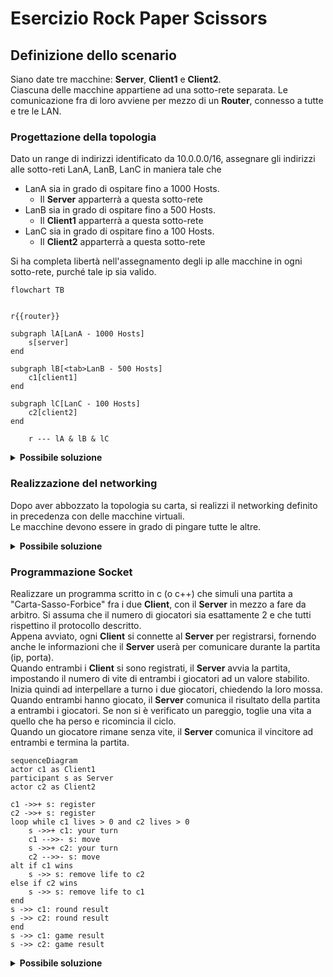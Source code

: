 # Esercizio Rock Paper Scissors

## Definizione dello scenario

Siano date tre macchine: **Server**, **Client1** e **Client2**.  
Ciascuna delle macchine appartiene ad una sotto-rete separata.
Le comunicazione fra di loro avviene per mezzo di un **Router**, connesso a tutte e tre le LAN.

### Progettazione della topologia

Dato un range di indirizzi identificato da $10.0.0.0/16$, assegnare gli indirizzi alle sotto-reti LanA, LanB, LanC in maniera tale che

- LanA sia in grado di ospitare fino a 1000 Hosts.
  - Il **Server** apparterrà a questa sotto-rete
- LanB sia in grado di ospitare fino a 500 Hosts.
  - Il **Client1** apparterrà a questa sotto-rete
- LanC sia in grado di ospitare fino a 100 Hosts.
  - Il **Client2** apparterrà a questa sotto-rete

Si ha completa libertà nell'assegnamento degli ip alle macchine in ogni sotto-rete, purché tale ip sia valido.

```mermaid
flowchart TB


r{{router}}

subgraph lA[LanA - 1000 Hosts]
    s[server]
end

subgraph lB[<tab>LanB - 500 Hosts]
    c1[client1]
end

subgraph lC[LanC - 100 Hosts]
    c2[client2]
end

    r --- lA & lB & lC
```

<details>
<summary>
<b>Possibile soluzione</b>
</summary>

```mermaid
graph TD
r{{rete\n10.0.0.0/16\n64k hosts}}
s1{{sotto-rete\n10.0.0.0/17\n32k hosts}}
s2{{sotto-rete\n10.0.128.0/17\n32k hosts}}
s3{{sotto-rete\n10.0.0.0/18\n16k hosts}}
s4{{sotto-rete\n10.0.64.0/18\n16k hosts}}
s5{{sotto-rete\n10.0.0.0/19\n8k hosts}}
s6{{sotto-rete\n10.0.32.0/19\n8k hosts}}
s7{{sotto-rete\n10.0.0.0/20\n4k hosts}}
s8{{sotto-rete\n10.0.16.0/20\n4k hosts}}
s9{{sotto-rete\n10.0.0.0/21\n2k hosts}}
s10{{sotto-rete\n10.0.8.0/21\n2k hosts}}
s11{{sotto-rete\n10.0.0.0/22\n1022 hosts}}
s12{{sotto-rete\n10.0.4.0/22\n1022 hosts}}
s13{{sotto-rete\n10.0.0.0/23\n510 hosts}}
s14{{sotto-rete\n10.0.2.0/23\n510 hosts}}
s15{{sotto-rete\n10.0.0.0/24\n254 hosts}}
s16{{sotto-rete\n10.0.1.0/24\n254 hosts}}
s17{{sotto-rete\n10.0.0.0/25\n126 hosts}}
s18{{sotto-rete\n10.0.0.128/25\n126 hosts}}


style s12 stroke:#f00,stroke-width:4px
style s14 stroke:#0f0,stroke-width:4px
style s17 stroke:#00f,stroke-width:4px

    r -- 0 --> s1
    r -- 1 --> s2
    s1 -- 0 --> s3
    s1 -- 1 --> s4
    s3 -- 0 --> s5
    s3 -- 1 --> s6
    s5 -- 0 --> s7
    s5 -- 1 --> s8
    s7 -- 0 --> s9
    s7 -- 1 --> s10
    s9 -- 0 --> s11
    s9 -- 1 --> s12
    s11 -- 1 --> s13
    s11 -- 1 --> s14
    s13 -- 1 --> s15
    s13 -- 1 --> s16
    s15 -- 1 --> s17
    s15 -- 1 --> s18
```

---

```mermaid
flowchart TB


r{{router}}

subgraph lA[LanA 10.0.4.0/22]
    s[server\n10.0.4.1]
end

subgraph lB[LanB 10.0.2.0/23]
    c1[client1\n10.0.2.1]
end

subgraph lC[LanC 10.0.0.0/25]
    c2[client2\n10.0.0.1]
end

style lA stroke:#f00
style lB stroke:#0f0
style lC stroke:#00f

    r --10.0.4.254--- lA
    r --10.0.2.254--- lB
    r --10.0.0.127--- lC
```

</details>

### Realizzazione del networking

Dopo aver abbozzato la topologia su carta, si realizzi il networking definito in precedenza con delle macchine virtuali.  
Le macchine devono essere in grado di pingare tutte le altre.

<details>
<summary>
<b>Possibile soluzione</b>
</summary>

#### Server

```shell
# Server
ip addr add 10.0.4.1/22
ip route add default via 10.0.4.254
```

oppure

```py
# Server
# nano /etc/network/interfaces
# ...
auto enp0s3
iface enp0s3 inet static
    address 10.0.4.1/22
    gateway 10.0.4.254
```

#### Client 1

```shell
# Client1
ip addr add 10.0.2.1/23
ip route add default via 10.0.2.254
```

oppure

```py
# Client1
# nano /etc/network/interfaces
# ...
auto enp0s3
iface enp0s3 inet static
    address 10.0.2.1/23
    gateway 10.0.2.254

```

#### Client2

```shell
# Client2
ip addr add 10.0.0.1/25
ip route add default via 10.0.0.127
```

oppure

```py
# Client2
# nano /etc/network/interfaces
# ...
auto enp0s3
iface enp0s3 inet static
    address 10.0.0.1/25
    gateway 10.0.0.127
```

#### Router

```shell
# Router
ip link set enp0s8 up
ip link set enp0s9 up
ip addr add 10.0.4.254/22 dev enp0s3
ip addr add 10.0.2.254/23 dev enp0s8
ip addr add 10.0.0.127/25 dev enp0s9
sysctl -w net.ipv4.ip_forward=1
```

oppure

```py
# Router
# nano /etc/network/interfaces
# ...
auto enp0s3
iface enp0s3 inet static
    address 10.0.4.254/22

auto enp0s8
iface enp0s8 inet static
    address 10.0.2.254/23

auto enp0s9
iface enp0s9 inet static
    address 10.0.0.127/25
```

```py
# Router
# nano /etc/sysctl.conf
net.ipv4.ip_forward=1
```

</details>

### Programmazione Socket

Realizzare un programma scritto in c (o c++) che simuli una partita a "Carta-Sasso-Forbice" fra i due **Client**, con il **Server** in mezzo a fare da arbitro.
Si assuma che il numero di giocatori sia esattamente 2 e che tutti rispettino il protocollo descritto.  
Appena avviato, ogni **Client** si connette al **Server** per registrarsi, fornendo anche le informazioni che il **Server** userà per comunicare durante la partita (ip, porta).  
Quando entrambi i **Client** si sono registrati, il **Server** avvia la partita, impostando il numero di vite di entrambi i giocatori ad un valore stabilito.
Inizia quindi ad interpellare a turno i due giocatori, chiedendo la loro mossa.
Quando entrambi hanno giocato, il **Server** comunica il risultato della partita a entrambi i giocatori.
Se non si è verificato un pareggio, toglie una vita a quello che ha perso e ricomincia il ciclo.  
Quando un giocatore rimane senza vite, il **Server** comunica il vincitore ad entrambi e termina la partita.

```mermaid
sequenceDiagram
actor c1 as Client1
participant s as Server
actor c2 as Client2

c1 ->>+ s: register
c2 ->>+ s: register
loop while c1 lives > 0 and c2 lives > 0
    s ->>+ c1: your turn
    c1 -->>- s: move
    s ->>+ c2: your turn
    c2 -->>- s: move
alt if c1 wins
    s ->> s: remove life to c2
else if c2 wins
    s ->> s: remove life to c1
end
s ->> c1: round result
s ->> c2: round result
end
s ->> c1: game result
s ->> c2: game result
```

<details>
<summary>
<b>Possibile soluzione</b>
</summary>

[server.c](./server.c)  
[client.c](./client.c)

</details>
